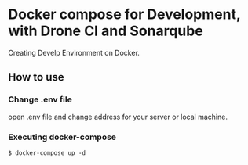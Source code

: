 # Docker compose for Development, with Drone CI and Sonarqube

Creating Develp Environment on Docker.

## How to use

### Change .env file

open .env file and change address for your server or local machine.

### Executing docker-compose

```
$ docker-compose up -d
```
